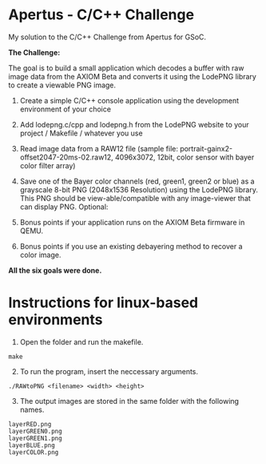 # Apertus - C/C++ Challenge
My solution to the C/C++ Challenge from Apertus for GSoC.

**The Challenge:**

The goal is to build a small application which decodes a buffer with raw image data from the AXIOM Beta and converts it using the LodePNG library to create a viewable PNG image.

1. Create a simple C/C++ console application using the development environment of your choice
2. Add lodepng.c/cpp and lodepng.h from the LodePNG website to your project / Makefile / whatever you use
3. Read image data from a RAW12 file (sample file: portrait-gainx2-offset2047-20ms-02.raw12, 4096x3072, 12bit, color sensor with bayer color filter array)
4. Save one of the Bayer color channels (red, green1, green2 or blue) as a grayscale 8-bit PNG (2048x1536 Resolution) using the LodePNG library. This PNG should be view-able/compatible with any image-viewer that can display PNG.
Optional:

5. Bonus points if your application runs on the AXIOM Beta firmware in QEMU.
6. Bonus points if you use an existing debayering method to recover a color image.

**All the six goals were done.**

# Instructions for linux-based environments

1. Open the folder and run the makefile.
```
make
```
2. To run the program, insert the neccessary arguments.
```
./RAWtoPNG <filename> <width> <height>
```
3. The output images are stored in the same folder with the following names.
```
layerRED.png
layerGREEN0.png
layerGREEN1.png
layerBLUE.png
layerCOLOR.png
```
